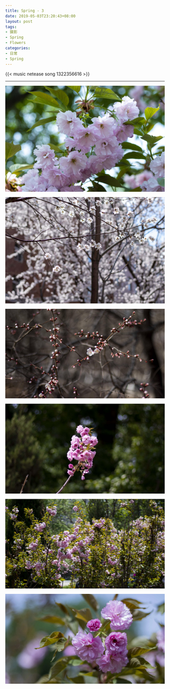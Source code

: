 ```yaml
---
title: Spring - 3
date: 2019-05-03T23:20:43+08:00
layout: post
tags:
- 摄影
- Spring
- Flowers
categories:
- 日常
- Spring
---
```


<!--more-->

{{< music netease song 1322356616 >}}

------

![](images/IMG_4238-1.JPG)

![](images/IMG_4150-1.JPG)

![](images/IMG_4204-1.JPG)

![](images/IMG_4245-1.JPG)

![](images/IMG_4242-1.JPG)

![](images/IMG_4216-1.JPG)
